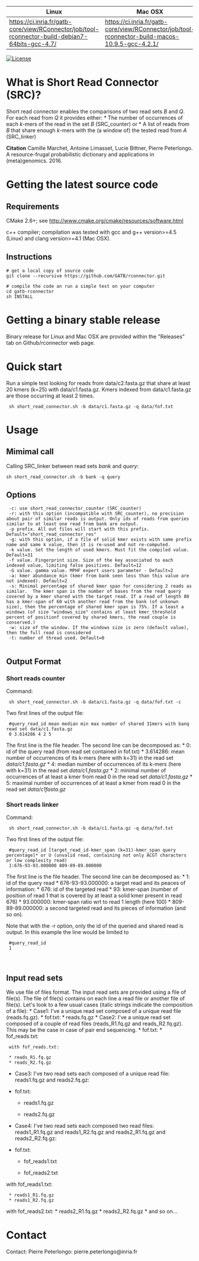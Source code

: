 | **Linux**                                                                                         | **Mac OSX**                                                                                       |
|---------------------------------------------------------------------------------------------------|---------------------------------------------------------------------------------------------------|
| <https://ci.inria.fr/gatb-core/view/RConnector/job/tool-rconnector-build-debian7-64bits-gcc-4.7/> | <https://ci.inria.fr/gatb-core/view/RConnector/job/tool-rconnector-build-macos-10.9.5-gcc-4.2.1/> |

[![License](http://img.shields.io/:license-affero-blue.svg)](http://www.gnu.org/licenses/agpl-3.0.en.html)

What is Short Read Connector (SRC)?
===================================

Short read connector enables the comparisons of two read sets *B* and *Q*. For
each read from *Q* it provides either: \* The number of occurrences of each
*k*-mers of the read in the set *B* (SRC_counter) or \* A list of reads from *B*
that share enough *k*-mers with the (a window of) the tested read from *A*
(SRC_linker)

**Citation** Camille Marchet, Antoine Limasset, Lucie Bittner, Pierre
Peterlongo. A resource-frugal probabilistic dictionary and applications in
(meta)genomics. 2016.

Getting the latest source code
==============================

Requirements
------------

CMake 2.6+; see http://www.cmake.org/cmake/resources/software.html

c++ compiler; compilation was tested with gcc and g++ version\>=4.5 (Linux) and
clang version\>=4.1 (Mac OSX).

Instructions
------------

~~~~~~~~~~~~~~~~~~~~~~~~~~~~~~~~~~~~~~~~~~~~~~~~~~~~~~~~~~~~~~~~~~~~~~~~~~~~~~~~
# get a local copy of source code
git clone --recursive https://github.com/GATB/rconnector.git

# compile the code an run a simple test on your computer
cd gatb-rconnector
sh INSTALL
~~~~~~~~~~~~~~~~~~~~~~~~~~~~~~~~~~~~~~~~~~~~~~~~~~~~~~~~~~~~~~~~~~~~~~~~~~~~~~~~

Getting a binary stable release
===============================

Binary release for Linux and Mac OSX are provided within the "Releases" tab on
Github/rconnector web page.

Quick start
===========

Run a simple test looking for reads from data/c2.fasta.gz that share at least 20
kmers (k=25) with data/c1.fasta.gz. Kmers indexed from data/c1.fasta.gz are
those occurring at least 2 times.

~~~~~~~~~~~~~~~~~~~~~~~~~~~~~~~~~~~~~~~~~~~~~~~~~~~~~~~~~~~~~~~~~~~~~~~~~~~~~~~~
 sh short_read_connector.sh -b data/c1.fasta.gz -q data/fof.txt
~~~~~~~~~~~~~~~~~~~~~~~~~~~~~~~~~~~~~~~~~~~~~~~~~~~~~~~~~~~~~~~~~~~~~~~~~~~~~~~~

Usage
=====

Mimimal call
------------

Calling SRC_linker between read sets *bank* and *query*:

~~~~~~~~~~~~~~~~~~~~~~~~~~~~~~~~~~~~~~~~~~~~~~~~~~~~~~~~~~~~~~~~~~~~~~~~~~~~~~~~
sh short_read_connector.sh -b bank -q query
~~~~~~~~~~~~~~~~~~~~~~~~~~~~~~~~~~~~~~~~~~~~~~~~~~~~~~~~~~~~~~~~~~~~~~~~~~~~~~~~

Options
-------

~~~~~~~~~~~~~~~~~~~~~~~~~~~~~~~~~~~~~~~~~~~~~~~~~~~~~~~~~~~~~~~~~~~~~~~~~~~~~~~~
 -c: use short_read_connector_counter (SRC_counter)
 -r: with this option (incompatible with SRC_counter), no precision about pair of similar reads is output. Only ids of reads from queries similar to at least one read from bank are output.
 -p prefix. All out files will start with this prefix. Default="short_read_connector_res"
 -g: with this option, if a file of solid kmer exists with same prefix name and same k value, then it is re-used and not re-computed.
 -k value. Set the length of used kmers. Must fit the compiled value. Default=31
 -f value. Fingerprint size. Size of the key associated to each indexed value, limiting false positives. Default=12
 -G value. gamma value. MPHF expert users parameter - Default=2
 -a: kmer abundance min (kmer from bank seen less than this value are not indexed). Default=2
 -s: Minimal percentage of shared kmer span for considering 2 reads as similar.  The kmer span is the number of bases from the read query covered by a kmer shared with the target read. If a read of length 80 has a kmer-span of 60 with another read from the bank (of unkonwn size), then the percentage of shared kmer span is 75%. If a least a windows (of size "windows_size" contains at least kmer_threshold percent of positionf covered by shared kmers, the read couple is conserved.)
 -w: size of the window. If the windows size is zero (default value), then the full read is considered
 -t: number of thread used. Default=0
 
~~~~~~~~~~~~~~~~~~~~~~~~~~~~~~~~~~~~~~~~~~~~~~~~~~~~~~~~~~~~~~~~~~~~~~~~~~~~~~~~

Output Format
-------------

### Short reads counter

Command:

~~~~~~~~~~~~~~~~~~~~~~~~~~~~~~~~~~~~~~~~~~~~~~~~~~~~~~~~~~~~~~~~~~~~~~~~~~~~~~~~
 sh short_read_connector.sh -b data/c1.fasta.gz -q data/fof.txt -c
~~~~~~~~~~~~~~~~~~~~~~~~~~~~~~~~~~~~~~~~~~~~~~~~~~~~~~~~~~~~~~~~~~~~~~~~~~~~~~~~

Two first lines of the output file:

~~~~~~~~~~~~~~~~~~~~~~~~~~~~~~~~~~~~~~~~~~~~~~~~~~~~~~~~~~~~~~~~~~~~~~~~~~~~~~~~
 #query_read_id mean median min max number of shared 31mers with banq read set data/c1.fasta.gz
 0 3.614286 4 2 5
~~~~~~~~~~~~~~~~~~~~~~~~~~~~~~~~~~~~~~~~~~~~~~~~~~~~~~~~~~~~~~~~~~~~~~~~~~~~~~~~

The first line is the file header. The second line can be decomposed as: \* 0:
id of the query read (from read set contained in fof.txt) \* 3.614286: mean
number of occurrences of its k-mers (here with k=31) in the read set
*data/c1.fasta.gz* \* 4: median number of occurrences of its k-mers (here with
k=31) in the read set *data/c1.fasta.gz* \* 2: minimal number of occurrences of
at least a kmer from read 0 in the read set *data/c1.fasta.gz* \* 5: maximal
number of occurrences of at least a kmer from read 0 in the read set
*data/c1fasta.gz*

### Short reads linker

Command:

~~~~~~~~~~~~~~~~~~~~~~~~~~~~~~~~~~~~~~~~~~~~~~~~~~~~~~~~~~~~~~~~~~~~~~~~~~~~~~~~
 sh short_read_connector.sh -b data/c1.fasta.gz -q data/fof.txt
~~~~~~~~~~~~~~~~~~~~~~~~~~~~~~~~~~~~~~~~~~~~~~~~~~~~~~~~~~~~~~~~~~~~~~~~~~~~~~~~

Two first lines of the output file:

~~~~~~~~~~~~~~~~~~~~~~~~~~~~~~~~~~~~~~~~~~~~~~~~~~~~~~~~~~~~~~~~~~~~~~~~~~~~~~~~
 #query_read_id [target_read_id-kmer_span (k=31)-kmer_span query percentage]* or U (unvalid read, containing not only ACGT characters or low complexity read)
 1:676-93-93.000000 809-89-89.000000
~~~~~~~~~~~~~~~~~~~~~~~~~~~~~~~~~~~~~~~~~~~~~~~~~~~~~~~~~~~~~~~~~~~~~~~~~~~~~~~~

The first line is the file header. The second line can be decomposed as: \* 1:
id of the query read \* 676-93-93.000000: a target read and its peaces of
information: \* 676: id of the targeted read \* 93: kmer-span (number of
position of read 1 that is covered by at least a solid kmer present in read 676)
\* 93.000000: kmer-span ratio wrt to read 1 length (here 100) \*
809-89-89.000000: a second targeted read and its pieces of information (and so
on).

Note that with the -r option, only the id of the queried and shared read is
output. In this example the line would be limited to

~~~~~~~~~~~~~~~~~~~~~~~~~~~~~~~~~~~~~~~~~~~~~~~~~~~~~~~~~~~~~~~~~~~~~~~~~~~~~~~~
 #query_read_id 
 1
~~~~~~~~~~~~~~~~~~~~~~~~~~~~~~~~~~~~~~~~~~~~~~~~~~~~~~~~~~~~~~~~~~~~~~~~~~~~~~~~

 

Input read sets
---------------

We use file of files format. The input read sets are provided using a file of
file(s). The file of file(s) contains on each line a read file or another file
of file(s). Let's look to a few usual cases (italic strings indicate the
composition of a file): \* Case1: I've a unique read set composed of a unique
read file (reads.fq.gz). \* fof.txt: \* reads.fq.gz \* Case2: I've a unique read
set composed of a couple of read files (reads_R1.fq.gz and reads_R2.fq.gz). This
may be the case in case of pair end sequencing. \* fof.txt: \* fof_reads.txt:

~~~~~~~~~~~~~~~~~~~~~~~~~~~~~~~~~~~~~~~~~~~~~~~~~~~~~~~~~~~~~~~~~~~~~~~~~~~~~~~~
 with fof_reads.txt:

 * reads_R1.fq.gz
 * reads_R2.fq.gz
~~~~~~~~~~~~~~~~~~~~~~~~~~~~~~~~~~~~~~~~~~~~~~~~~~~~~~~~~~~~~~~~~~~~~~~~~~~~~~~~

-   Case3: I've two read sets each composed of a unique read file: reads1.fq.gz
    and reads2.fq.gz:

-   fof.txt:

    -   reads1.fq.gz

    -   reads2.fq.gz

-   Case4: I've two read sets each composed two read files: reads1_R1.fq.gz and
    reads1_R2.fq.gz and reads2_R1.fq.gz and reads2_R2.fq.gz:

-   fof.txt:

    -   fof_reads1.txt

    -   fof_reads2.txt

with fof_reads1.txt:

~~~~~~~~~~~~~~~~~~~~~~~~~~~~~~~~~~~~~~~~~~~~~~~~~~~~~~~~~~~~~~~~~~~~~~~~~~~~~~~~
 * reads1_R1.fq.gz
 * reads1_R2.fq.gz
~~~~~~~~~~~~~~~~~~~~~~~~~~~~~~~~~~~~~~~~~~~~~~~~~~~~~~~~~~~~~~~~~~~~~~~~~~~~~~~~

with fof_reads2.txt: \* reads2_R1.fq.gz \* reads2_R2.fq.gz \* and so on...

Contact
=======

Contact: Pierre Peterlongo: pierre.peterlongo\@inria.fr
